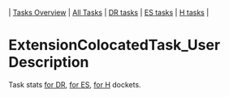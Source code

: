 | [Tasks Overview](../tasks-overview.md) | [All Tasks](../alltasks.md) | [DR tasks](../docket-DR/tasklist.md) | [ES tasks](../docket-ES/tasklist.md) | [H tasks](../docket-H/tasklist.md) |

# ExtensionColocatedTask_User Description

Task stats [for DR](../docket-DR/ExtensionColocatedTask_User.md), [for ES](../docket-ES/ExtensionColocatedTask_User.md), [for H](../docket-H/ExtensionColocatedTask_User.md) dockets.

